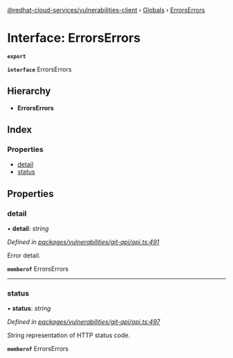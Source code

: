 [@redhat-cloud-services/vulnerabilities-client](../README.md) › [Globals](../globals.md) › [ErrorsErrors](errorserrors.md)

# Interface: ErrorsErrors

**`export`** 

**`interface`** ErrorsErrors

## Hierarchy

* **ErrorsErrors**

## Index

### Properties

* [detail](errorserrors.md#detail)
* [status](errorserrors.md#status)

## Properties

###  detail

• **detail**: *string*

*Defined in [packages/vulnerabilities/git-api/api.ts:491](https://github.com/RedHatInsights/javascript-clients/blob/master/packages/vulnerabilities/git-api/api.ts#L491)*

Error detail.

**`memberof`** ErrorsErrors

___

###  status

• **status**: *string*

*Defined in [packages/vulnerabilities/git-api/api.ts:497](https://github.com/RedHatInsights/javascript-clients/blob/master/packages/vulnerabilities/git-api/api.ts#L497)*

String representation of HTTP status code.

**`memberof`** ErrorsErrors
